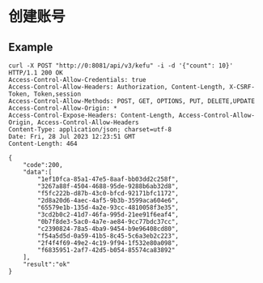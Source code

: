 # 创建账号

## Example 



    curl -X POST "http://0:8081/api/v3/kefu" -i -d '{"count": 10}'
    HTTP/1.1 200 OK
    Access-Control-Allow-Credentials: true
    Access-Control-Allow-Headers: Authorization, Content-Length, X-CSRF-Token, Token,session
    Access-Control-Allow-Methods: POST, GET, OPTIONS, PUT, DELETE,UPDATE
    Access-Control-Allow-Origin: *
    Access-Control-Expose-Headers: Content-Length, Access-Control-Allow-Origin, Access-Control-Allow-Headers
    Content-Type: application/json; charset=utf-8
    Date: Fri, 28 Jul 2023 12:23:51 GMT
    Content-Length: 464

    {
        "code":200,
        "data":[
            "1ef10fca-85a1-47e5-8aaf-bb03dd2c258f",
            "3267a88f-4504-4688-95de-9288b6ab32d8",
            "f5fc222b-d87b-43c0-bfcd-92171bfc1172",
            "2d8a20d6-4aec-4af5-9b3b-3599aca604e6",
            "65579e1b-135d-4a2e-93cc-4810058f3e35",
            "3cd2b0c2-41d7-46fa-995d-21ee91f6eaf4",
            "0b7f8de3-5ac0-4a7e-ae84-9cc77bdc37cc",
            "c2390824-78a5-4ba9-9454-b9e96408cd80",
            "f54a5d5d-0a59-41b5-8c45-5c6a3eb2c223",
            "2f4f4f69-49e2-4c19-9f94-1f532e80a098",
            "f6835951-2af7-42d5-b054-85574ca83892"
        ],
        "result":"ok"
    }